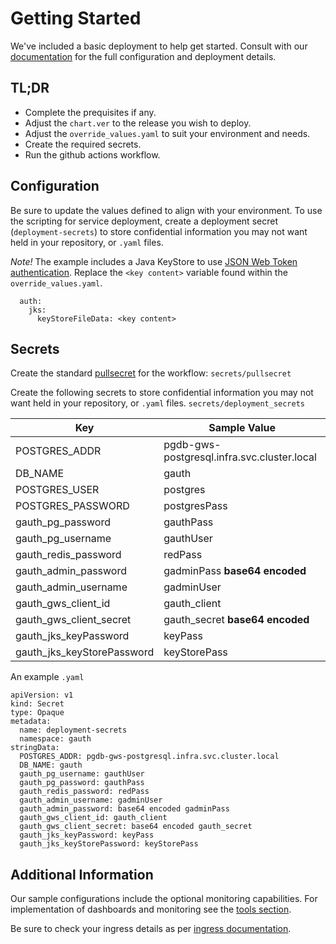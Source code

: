 # Getting Started
We've included a basic deployment to help get started.
Consult with our [documentation](https://all.docs.genesys.com/AUTH/Current/AuthPEGuide/Overview) for the full configuration and deployment details.

## TL;DR
- Complete the prequisites if any.
- Adjust the `chart.ver` to the release you wish to deploy.
- Adjust the `override_values.yaml` to suit your environment and needs.
- Create the required secrets.
- Run the github actions workflow.

## Configuration

Be sure to update the values defined to align with your environment.
To use the scripting for service deployment, create a deployment secret (`deployment-secrets`) to store confidential information you may not want held in your repository, or `.yaml` files. 

*Note!* The example includes a Java KeyStore to use [JSON Web Token authentication](https://all.docs.genesys.com/AUTH/Current/AuthPEGuide/Configure). Replace the `<key content>` variable found within the `override_values.yaml`.

```
  auth:
    jks:
      keyStoreFileData: <key content>	
```

## Secrets 
Create the standard [pullsecret](../#-considerations) for the workflow: 
`secrets/pullsecret`

Create the following secrets to store confidential information you may not want held in your repository, or `.yaml` files. 
`secrets/deployment_secrets`

|Key|Sample Value|
|-|-|
POSTGRES_ADDR|pgdb-gws-postgresql.infra.svc.cluster.local
DB_NAME|gauth
POSTGRES_USER|postgres
POSTGRES_PASSWORD|postgresPass
gauth_pg_password|gauthPass
gauth_pg_username|gauthUser
gauth_redis_password|redPass
gauth_admin_password|gadminPass **base64 encoded**
gauth_admin_username|gadminUser
gauth_gws_client_id|gauth_client
gauth_gws_client_secret|gauth_secret **base64 encoded**
gauth_jks_keyPassword|keyPass
gauth_jks_keyStorePassword|keyStorePass


An example `.yaml`
```
apiVersion: v1
kind: Secret
type: Opaque
metadata:
  name: deployment-secrets
  namespace: gauth
stringData:
  POSTGRES_ADDR: pgdb-gws-postgresql.infra.svc.cluster.local
  DB_NAME: gauth
  gauth_pg_username: gauthUser
  gauth_pg_password: gauthPass
  gauth_redis_password: redPass
  gauth_admin_username: gadminUser
  gauth_admin_password: base64 encoded gadminPass
  gauth_gws_client_id: gauth_client
  gauth_gws_client_secret: base64 encoded gauth_secret
  gauth_jks_keyPassword: keyPass 
  gauth_jks_keyStorePassword: keyStorePass
```
## Additional Information

Our sample configurations include the optional monitoring capabilities. For implementation of dashboards and monitoring see the [tools section](/tools).

Be sure to check your ingress details as per [ingress documentation](/doc/ingress.md).
